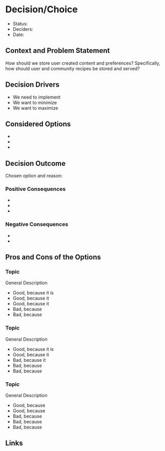 # Decision/Choice
- Status: 
- Deciders: 
- Date: 
## Context and Problem Statement
How should we store user created content and preferences? Specifically, how should user and community recipes be stored and served?
## Decision Drivers
- We need to implement
- We want to minimize 
- We want to maximize
## Considered Options
- 
-
- 
## Decision Outcome
Chosen option and reason: 
### Positive Consequences <!-- optional -->
-
- 
- 
### Negative Consequences <!-- optional -->
- 
- 
## Pros and Cons of the Options <!-- optional -->

### Topic
General Description <!-- optional -->
- Good, because it is 
- Good, because it 
- Good, because it 
- Bad, because 
- Bad, because
### Topic
General Description <!-- optional -->
- Good, because it is
- Good, because it
- Bad, because it
- Bad, because 
- Bad, because
### Topic
General Description
- Good, because 
- Good, because 
- Bad, because 
- Bad, because
- Bad, because

## Links 
